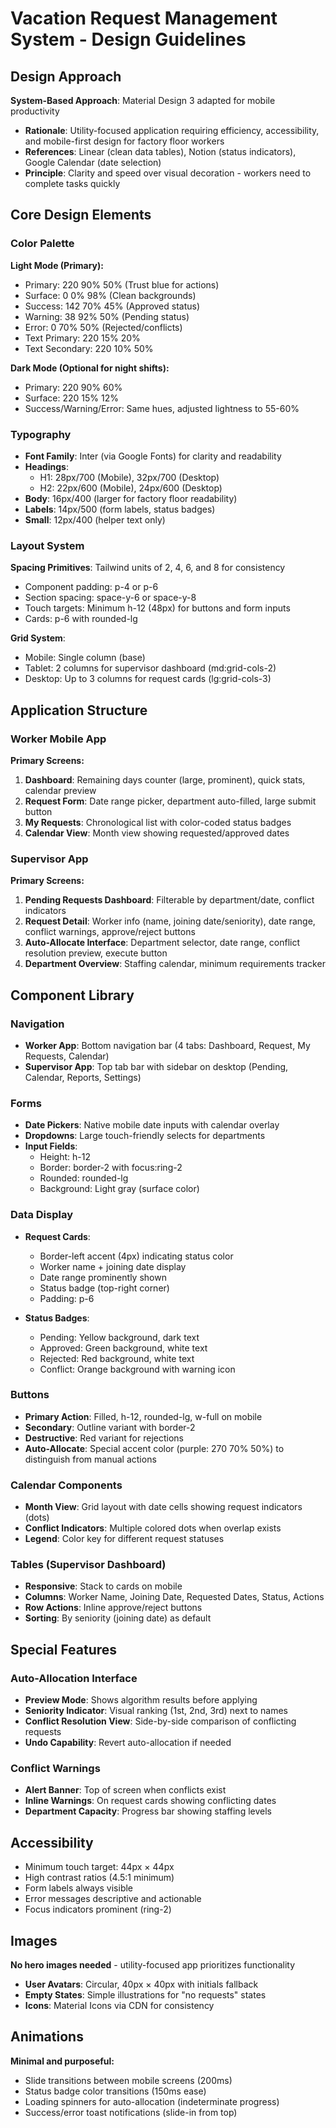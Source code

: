 # Vacation Request Management System - Design Guidelines

## Design Approach
**System-Based Approach**: Material Design 3 adapted for mobile productivity
- **Rationale**: Utility-focused application requiring efficiency, accessibility, and mobile-first design for factory floor workers
- **References**: Linear (clean data tables), Notion (status indicators), Google Calendar (date selection)
- **Principle**: Clarity and speed over visual decoration - workers need to complete tasks quickly

## Core Design Elements

### Color Palette
**Light Mode (Primary):**
- Primary: 220 90% 50% (Trust blue for actions)
- Surface: 0 0% 98% (Clean backgrounds)
- Success: 142 70% 45% (Approved status)
- Warning: 38 92% 50% (Pending status)
- Error: 0 70% 50% (Rejected/conflicts)
- Text Primary: 220 15% 20%
- Text Secondary: 220 10% 50%

**Dark Mode (Optional for night shifts):**
- Primary: 220 90% 60%
- Surface: 220 15% 12%
- Success/Warning/Error: Same hues, adjusted lightness to 55-60%

### Typography
- **Font Family**: Inter (via Google Fonts) for clarity and readability
- **Headings**: 
  - H1: 28px/700 (Mobile), 32px/700 (Desktop)
  - H2: 22px/600 (Mobile), 24px/600 (Desktop)
- **Body**: 16px/400 (larger for factory floor readability)
- **Labels**: 14px/500 (form labels, status badges)
- **Small**: 12px/400 (helper text only)

### Layout System
**Spacing Primitives**: Tailwind units of 2, 4, 6, and 8 for consistency
- Component padding: p-4 or p-6
- Section spacing: space-y-6 or space-y-8
- Touch targets: Minimum h-12 (48px) for buttons and form inputs
- Cards: p-6 with rounded-lg

**Grid System**:
- Mobile: Single column (base)
- Tablet: 2 columns for supervisor dashboard (md:grid-cols-2)
- Desktop: Up to 3 columns for request cards (lg:grid-cols-3)

## Application Structure

### Worker Mobile App
**Primary Screens:**
1. **Dashboard**: Remaining days counter (large, prominent), quick stats, calendar preview
2. **Request Form**: Date range picker, department auto-filled, large submit button
3. **My Requests**: Chronological list with color-coded status badges
4. **Calendar View**: Month view showing requested/approved dates

### Supervisor App
**Primary Screens:**
1. **Pending Requests Dashboard**: Filterable by department/date, conflict indicators
2. **Request Detail**: Worker info (name, joining date/seniority), date range, conflict warnings, approve/reject buttons
3. **Auto-Allocate Interface**: Department selector, date range, conflict resolution preview, execute button
4. **Department Overview**: Staffing calendar, minimum requirements tracker

## Component Library

### Navigation
- **Worker App**: Bottom navigation bar (4 tabs: Dashboard, Request, My Requests, Calendar)
- **Supervisor App**: Top tab bar with sidebar on desktop (Pending, Calendar, Reports, Settings)

### Forms
- **Date Pickers**: Native mobile date inputs with calendar overlay
- **Dropdowns**: Large touch-friendly selects for departments
- **Input Fields**: 
  - Height: h-12
  - Border: border-2 with focus:ring-2
  - Rounded: rounded-lg
  - Background: Light gray (surface color)

### Data Display
- **Request Cards**:
  - Border-left accent (4px) indicating status color
  - Worker name + joining date display
  - Date range prominently shown
  - Status badge (top-right corner)
  - Padding: p-6
  
- **Status Badges**:
  - Pending: Yellow background, dark text
  - Approved: Green background, white text
  - Rejected: Red background, white text
  - Conflict: Orange background with warning icon

### Buttons
- **Primary Action**: Filled, h-12, rounded-lg, w-full on mobile
- **Secondary**: Outline variant with border-2
- **Destructive**: Red variant for rejections
- **Auto-Allocate**: Special accent color (purple: 270 70% 50%) to distinguish from manual actions

### Calendar Components
- **Month View**: Grid layout with date cells showing request indicators (dots)
- **Conflict Indicators**: Multiple colored dots when overlap exists
- **Legend**: Color key for different request statuses

### Tables (Supervisor Dashboard)
- **Responsive**: Stack to cards on mobile
- **Columns**: Worker Name, Joining Date, Requested Dates, Status, Actions
- **Row Actions**: Inline approve/reject buttons
- **Sorting**: By seniority (joining date) as default

## Special Features

### Auto-Allocation Interface
- **Preview Mode**: Shows algorithm results before applying
- **Seniority Indicator**: Visual ranking (1st, 2nd, 3rd) next to names
- **Conflict Resolution View**: Side-by-side comparison of conflicting requests
- **Undo Capability**: Revert auto-allocation if needed

### Conflict Warnings
- **Alert Banner**: Top of screen when conflicts exist
- **Inline Warnings**: On request cards showing conflicting dates
- **Department Capacity**: Progress bar showing staffing levels

## Accessibility
- Minimum touch target: 44px × 44px
- High contrast ratios (4.5:1 minimum)
- Form labels always visible
- Error messages descriptive and actionable
- Focus indicators prominent (ring-2)

## Images
**No hero images needed** - utility-focused app prioritizes functionality
- **User Avatars**: Circular, 40px × 40px with initials fallback
- **Empty States**: Simple illustrations for "no requests" states
- **Icons**: Material Icons via CDN for consistency

## Animations
**Minimal and purposeful:**
- Slide transitions between mobile screens (200ms)
- Status badge color transitions (150ms ease)
- Loading spinners for auto-allocation (indeterminate progress)
- Success/error toast notifications (slide-in from top)